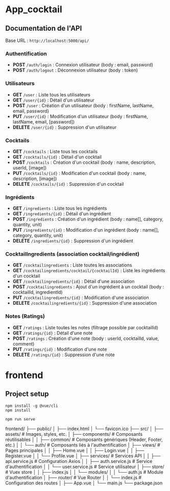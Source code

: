 # App_cocktail

## Documentation de l'API

Base URL : `http://localhost:5000/api/`

### Authentification

- **POST** `/auth/login` : Connexion utilisateur (body : email, password)
- **POST** `/auth/logout` : Déconnexion utilisateur (body : token)

### Utilisateurs

- **GET** `/user` : Liste tous les utilisateurs
- **GET** `/user/{id}` : Détail d'un utilisateur
- **POST** `/user` : Création d'un utilisateur (body : firstName, lastName, email, password)
- **PUT** `/user/{id}` : Modification d'un utilisateur (body : firstName, lastName, email, [password])
- **DELETE** `/user/{id}` : Suppression d'un utilisateur

### Cocktails

- **GET** `/cocktails` : Liste tous les cocktails
- **GET** `/cocktails/{id}` : Détail d'un cocktail
- **POST** `/cocktails` : Création d'un cocktail (body : name, description, userId, [image])
- **PUT** `/cocktails/{id}` : Modification d'un cocktail (body : name, description, [image])
- **DELETE** `/cocktails/{id}` : Suppression d'un cocktail

### Ingrédients

- **GET** `/ingredients` : Liste tous les ingrédients
- **GET** `/ingredients/{id}` : Détail d'un ingrédient
- **POST** `/ingredients` : Création d'un ingrédient (body : name[], category, quantity, unit)
- **PUT** `/ingredients/{id}` : Modification d'un ingrédient (body : name[], category, quantity, unit)
- **DELETE** `/ingredients/{id}` : Suppression d'un ingrédient

### CocktailIngredients (association cocktail/ingrédient)

- **GET** `/cocktailingredients` : Liste toutes les associations
- **GET** `/cocktailingredients/cocktail/{cocktailId}` : Liste les ingrédients d'un cocktail
- **GET** `/cocktailingredients/{id}` : Détail d'une association
- **POST** `/cocktailingredients` : Ajout d'un ingrédient à un cocktail (body : cocktailId, ingredientId)
- **PUT** `/cocktailingredients/{id}` : Modification d'une association
- **DELETE** `/cocktailingredients/{id}` : Suppression d'une association

### Notes (Ratings)

- **GET** `/ratings` : Liste toutes les notes (filtrage possible par cocktailId)
- **GET** `/ratings/{id}` : Détail d'une note
- **POST** `/ratings` : Création d'une note (body : userId, cocktailId, value, comment)
- **PUT** `/ratings/{id}` : Modification d'une note
- **DELETE** `/ratings/{id}` : Suppression d'une note

# frontend

## Project setup
```
npm install -g @vue/cli
npm install

npm run serve
```
frontend/
├── public/
│   ├── index.html
│   └── favicon.ico
├── src/
│   ├── assets/              # Images, styles, etc.
│   ├── components/          # Composants réutilisables
│   │   ├── common/          # Composants génériques (Header, Footer, etc.)
│   │   └── auth/            # Composants liés à l'authentification
│   ├── views/               # Pages principales
│   │   ├── Home.vue
│   │   ├── Login.vue
│   │   ├── Register.vue
│   │   └── Profile.vue
│   ├── services/            # Services API
│   │   ├── api.service.js   # Configuration Axios
│   │   ├── auth.service.js  # Service d'authentification
│   │   └── user.service.js  # Service utilisateur
│   ├── store/               # Vuex store
│   │   ├── index.js
│   │   └── modules/
│   │       └── auth.js      # Module d'authentification
│   ├── router/              # Vue Router
│   │   └── index.js         # Configuration des routes
│   ├── App.vue
│   └── main.js
└── package.json

